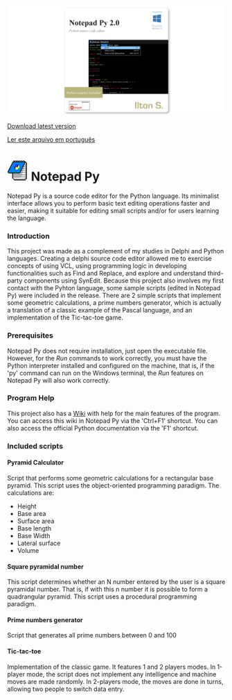 ![Cover Image](/Resources/notepad-py-cover.png)

[Download latest version](https://github.com/IltonS/notepad-py/releases/latest)

[Ler este arquivo em português](/README.pt-br.md)

# ![Icon Image](/Resources/notepad-grid-icon_48.png) Notepad Py
Notepad Py is a source code editor for the Python language. Its minimalist interface allows you to perform basic text editing operations faster and easier, making it suitable for editing small scripts and/or for users learning the language.

### Introduction
This project was made as a complement of my studies in Delphi and Python languages. Creating a delphi source code editor allowed me to exercise concepts of using VCL, using programming logic in developing functionalities such as Find and Replace, and explore and understand third-party components using SynEdit. Because this project also involves my first contact with the Pyhton language, some sample scripts (edited in Notepad Py) were included in the release. There are 2 simple scripts that implement some geometric calculations, a prime numbers generator, which is actually a translation of a classic example of the Pascal language, and an implementation of the Tic-tac-toe game.

### Prerequisites
Notepad Py does not require installation, just open the executable file. However, for the _Run_ commands to work correctly, you must have the Python interpreter installed and configured on the machine, that is, if the 'py' command can run on the Windows terminal, the _Run_ features on Notepad Py will also work correctly.

### Program Help
This project also has a [Wiki](https://github.com/IltonS/notepad-py/wiki) with help for the main features of the program. You can access this wiki in Notepad Py via the 'Ctrl+F1' shortcut. You can also access the official Python documentation via the 'F1' shortcut.

### Included scripts

#### Pyramid Calculator
Script that performs some geometric calculations for a rectangular base pyramid. This script uses the object-oriented programming paradigm. The calculations are:
* Height
* Base area
* Surface area
* Base length
* Base Width
* Lateral surface
* Volume

#### Square pyramidal number
This script determines whether an N number entered by the user is a square pyramidal number. That is, if with this n number it is possible to form a quadrangular pyramid. This script uses a procedural programming paradigm.

#### Prime numbers generator
Script that generates all prime numbers between 0 and 100

#### Tic-tac-toe
Implementation of the classic game. It features 1 and 2 players modes. In 1-player mode, the script does not implement any intelligence and machine moves are made randomly. In 2-players mode, the moves are done in turns, allowing two people to switch data entry.
